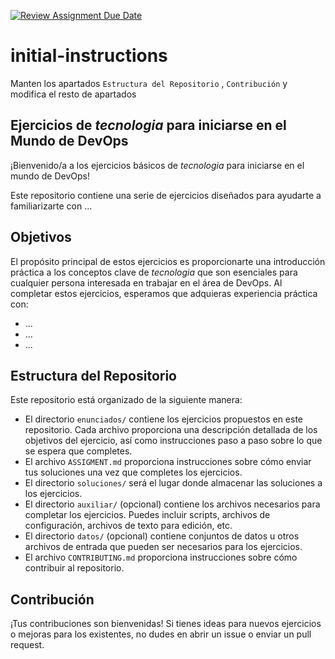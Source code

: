 [![Review Assignment Due Date](https://classroom.github.com/assets/deadline-readme-button-24ddc0f5d75046c5622901739e7c5dd533143b0c8e959d652212380cedb1ea36.svg)](https://classroom.github.com/a/y124-NFp)
# initial-instructions

Manten los apartados `Estructura del Repositorio` , `Contribución` y modifica el resto de apartados


## Ejercicios de _tecnologia_ para iniciarse en el Mundo de DevOps

¡Bienvenido/a a los ejercicios básicos de _tecnologia_ para iniciarse en el mundo de DevOps!

Este repositorio contiene una serie de ejercicios diseñados para ayudarte a familiarizarte con ...

## Objetivos

El propósito principal de estos ejercicios es proporcionarte una introducción práctica a los conceptos clave de _tecnologia_ que son esenciales para cualquier persona interesada en trabajar en el área de DevOps. Al completar estos ejercicios, esperamos que adquieras experiencia práctica con:

- ...
- ...
- ...

## Estructura del Repositorio

Este repositorio está organizado de la siguiente manera:


- El directorio `enunciados/` contiene los ejercicios propuestos en este repositorio. Cada archivo proporciona una descripción detallada de los objetivos del ejercicio, así como instrucciones paso a paso sobre lo que se espera que completes.
- El archivo `ASSIGMENT.md` proporciona instrucciones sobre cómo enviar tus soluciones una vez que completes los ejercicios.
- El directorio `soluciones/` será el lugar donde almacenar las soluciones a los ejercicios.
- El directorio `auxiliar/` (opcional) contiene los archivos necesarios para completar los ejercicios. Puedes incluir scripts, archivos de configuración, archivos de texto para edición, etc.
- El directorio `datos/` (opcional) contiene conjuntos de datos u otros archivos de entrada que pueden ser necesarios para los ejercicios.
- El archivo `CONTRIBUTING.md` proporciona instrucciones sobre cómo contribuir al repositorio.

## Contribución

¡Tus contribuciones son bienvenidas! Si tienes ideas para nuevos ejercicios o mejoras para los existentes, no dudes en abrir un issue o enviar un pull request.
